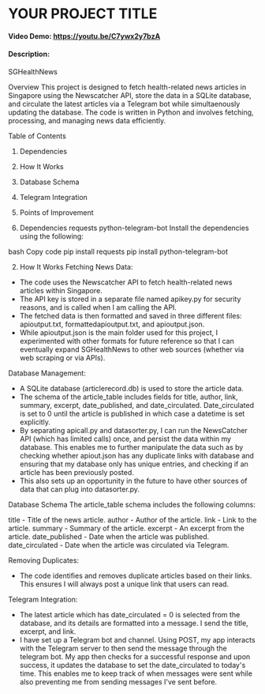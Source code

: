# YOUR PROJECT TITLE
#### Video Demo:  <https://youtu.be/C7ywx2y7bzA>
#### Description:

SGHealthNews

Overview
This project is designed to fetch health-related news articles in Singapore using the Newscatcher API, store the data in a SQLite database, and circulate the latest articles via a Telegram bot while simultaenously updating the database. The code is written in Python and involves fetching, processing, and managing news data efficiently.

Table of Contents
1. Dependencies
2. How It Works
3. Database Schema
4. Telegram Integration
5. Points of Improvement


1. Dependencies
requests
python-telegram-bot
Install the dependencies using the following:

bash
Copy code
pip install requests
pip install python-telegram-bot

2. How It Works
Fetching News Data:

- The code uses the Newscatcher API to fetch health-related news articles within Singapore.
- The API key is stored in a separate file named apikey.py for security reasons, and is called when I am calling the API.
- The fetched data is then formatted and saved in three different files: apioutput.txt, formattedapioutput.txt, and apioutput.json.
- While apioutput.json is the main folder used for this project, I experimented with other formats for future reference so that I can eventually expand SGHealthNews to other web sources (whether via web scraping or via APIs).

Database Management:
- A SQLite database (articlerecord.db) is used to store the article data.
- The schema of the article_table includes fields for title, author, link, summary, excerpt, date_published, and date_circulated. Date_circulated is set to 0 until the article is published in which case a datetime is set explicitly.
- By separating apicall.py and datasorter.py, I can run the NewsCatcher API (which has limited calls) once, and persist the data within my database. This enables me to further manipulate the data such as by checking whether apiout.json has any duplicate links with database and ensuring that my database only has unique entries, and checking if an article has been previously posted.
- This also sets up an opportunity in the future to have other sources of data that can plug into datasorter.py.


Database Schema
The article_table schema includes the following columns:

title - Title of the news article.
author - Author of the article.
link - Link to the article.
summary - Summary of the article.
excerpt - An excerpt from the article.
date_published - Date when the article was published.
date_circulated - Date when the article was circulated via Telegram.

Removing Duplicates:
- The code identifies and removes duplicate articles based on their links. This ensures I will always post a unique link that users can read.

Telegram Integration:
- The latest article which has date_circulated = 0 is selected from the database, and its details are formatted into a message. I send the title, excerpt, and link.
- I have set up a Telegram bot and channel. Using POST, my app interacts with the Telegram server to then send the message through the telegram bot. My app then checks for a successful response and upon success, it updates the database to set the date_circulated to today's time. This enables me to keep track of when messages were sent while also preventing me from sending messages I've sent before.



